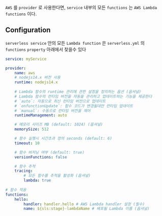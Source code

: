 
`AWS` 를 `provider` 로 사용한다면,  `service` 내부의 모든 `functions` 는 `AWS Lambda functions` 이다.

## Configuration

`serverless service` 안의 모든 `Lambda function` 은 `serverless.yml` 의 `functions` `property` 아래에서 찾을수 있다

```yml
service: myService

provider:
	name: aws
	# nodejs14.x 버전 사용
	runtime: nodejs14.x
	
	# Lambda 함수의 runtime 관리에 관한 설정을 정의하는 옵션 (옵셔널)
	# Lambda 함수의 런타임 버전을 자동을 관리하고 업데이트하는 기능을 제공한다
	# `auto`: 자동으로 최신 런타임 버전으로 업데이트
	# `onfunctionUpdate`: 함수 코드가 변경될대만 런타임 업데이트
	# `manual`: 수동으로 런타임 버전을 제어
	runtimeManagement: auto

	# 메모리 사이즈 MB (default: 1024) (옵셔널)
	memorySize: 512

	# 함수 실행시 시간초과 정의 seconds (default: 6)
	timeout: 10

	# 함수 버저닝 여부 (default: true)
	versionFunctions: false

	# 함수 추적
	tracing:
		# 모든 함수를 추적을 활성화 (옵셔널)
		lambda: true
		
# 함수 적용
functions:
	hello:
		handler: handler.hello # AWS Lambda handler 설정 (필수)
		name: ${sls:stage}-lambdaName # 배포될 Lambda 이름 (옵셔널)
		
	
```